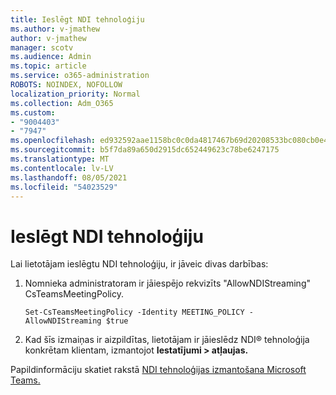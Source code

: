 ```yaml
---
title: Ieslēgt NDI tehnoloģiju
ms.author: v-jmathew
author: v-jmathew
manager: scotv
ms.audience: Admin
ms.topic: article
ms.service: o365-administration
ROBOTS: NOINDEX, NOFOLLOW
localization_priority: Normal
ms.collection: Adm_O365
ms.custom:
- "9004403"
- "7947"
ms.openlocfilehash: ed932592aae1158bc0c0da4817467b69d20208533bc080cb0e424f552af8601a
ms.sourcegitcommit: b5f7da89a650d2915dc652449623c78be6247175
ms.translationtype: MT
ms.contentlocale: lv-LV
ms.lasthandoff: 08/05/2021
ms.locfileid: "54023529"
---
```

# <a name="turn-on-ndi-technology"></a>Ieslēgt NDI tehnoloģiju

Lai lietotājam ieslēgtu NDI tehnoloģiju, ir jāveic divas darbības:

1. Nomnieka administratoram ir jāiespējo rekvizīts "AllowNDIStreaming" CsTeamsMeetingPolicy.

    `Set-CsTeamsMeetingPolicy -Identity MEETING_POLICY -AllowNDIStreaming $true`

2. Kad šīs izmaiņas ir aizpildītas, lietotājam ir jāieslēdz NDI® tehnoloģija konkrētam klientam, izmantojot **Iestatījumi > atļaujas.**

Papildinformāciju skatiet rakstā [NDI tehnoloģijas izmantošana Microsoft Teams.](https://docs.microsoft.com/microsoftteams/use-ndi-in-meetings)
